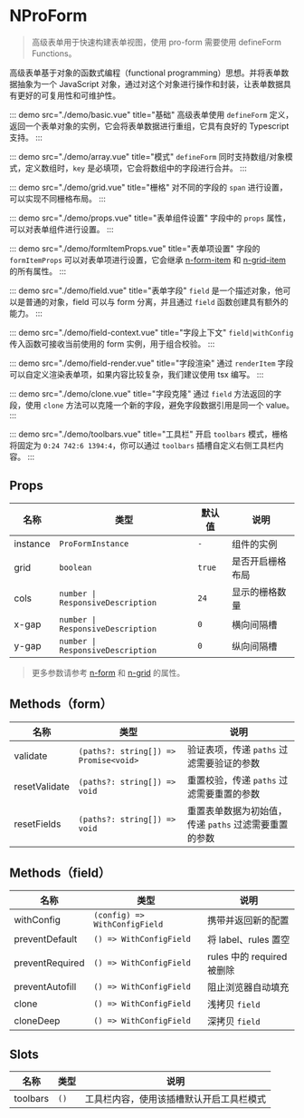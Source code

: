 # NProForm

> 高级表单用于快速构建表单视图，使用 pro-form 需要使用 defineForm Functions。

高级表单基于对象的函数式编程（functional programming）思想。并将表单数据抽象为一个 JavaScript 对象，通过对这个对象进行操作和封装，让表单数据具有更好的可复用性和可维护性。

::: demo src="./demo/basic.vue" title="基础"
高级表单使用 `defineForm` 定义，返回一个表单对象的实例，它会将表单数据进行重组，它具有良好的 Typescript 支持。
:::

::: demo src="./demo/array.vue" title="模式"
`defineForm` 同时支持数组/对象模式，定义数组时，`key` 是必填项，它会将数组中的字段进行合并。
:::


::: demo src="./demo/grid.vue" title="栅格"
对不同的字段的 `span` 进行设置，可以实现不同栅格布局。
:::

::: demo src="./demo/props.vue" title="表单组件设置"
字段中的 `props` 属性，可以对表单组件进行设置。
:::


::: demo src="./demo/formItemProps.vue" title="表单项设置"
字段的 `formItemProps` 可以对表单项进行设置，它会继承 [n-form-item](https://www.naiveui.com/zh-CN/os-theme/components/form#FormItem-Props) 和 [n-grid-item](https://www.naiveui.com/zh-CN/os-theme/components/grid#GridItem-Props) 的所有属性。
:::

::: demo src="./demo/field.vue" title="表单字段"
`field` 是一个描述对象，他可以是普通的对象，field 可以与 form 分离，并且通过 `field` 函数创建具有额外的能力。
:::


::: demo src="./demo/field-context.vue" title="字段上下文"
`field|withConfig` 传入函数可接收当前使用的 form 实例，用于组合校验。
:::

::: demo src="./demo/field-render.vue" title="字段渲染"
通过 `renderItem` 字段可以自定义渲染表单项，如果内容比较复杂，我们建议使用 tsx 编写。
:::


::: demo src="./demo/clone.vue" title="字段克隆"
通过 `field` 方法返回的字段，使用 `clone` 方法可以克隆一个新的字段，避免字段数据引用是同一个 value。
:::

::: demo src="./demo/toolbars.vue" title="工具栏"
开启 `toolbars` 模式，栅格将固定为 `0:24 742:6 1394:4`，你可以通过 `toolbars` 插槽自定义右侧工具栏内容。
:::


## Props

| 名称 | 类型 | 默认值 | 说明 |
| --- | --- | --- | --- |
| instance | `ProFormInstance` | `-` | 组件的实例 |
| grid | `boolean` | `true` | 是否开启栅格布局 |
| cols | `number \| ResponsiveDescription` | `24` | 显示的栅格数量 |
| x-gap | `number \| ResponsiveDescription` | `0` | 横向间隔槽 |
| y-gap | `number \| ResponsiveDescription` | `0` | 纵向间隔槽 |

> 更多参数请参考 [n-form](https://www.naiveui.com/zh-CN/os-theme/components/form) 和 [n-grid](https://www.naiveui.com/zh-CN/os-theme/components/grid) 的属性。

## Methods（form）

| 名称 | 类型 | 说明 |
| --- | --- | --- |
| validate | `(paths?: string[]) => Promise<void>` | 验证表项，传递 `paths` 过滤需要验证的参数 |
| resetValidate | `(paths?: string[]) => void` | 重置校验，传递 `paths` 过滤需要重置的参数 |
| resetFields | `(paths?: string[]) => void` | 重置表单数据为初始值，传递 `paths` 过滤需要重置的参数 |

## Methods（field）

| 名称 | 类型 | 说明 |
| --- | --- | --- |
| withConfig | `(config) => WithConfigField` | 携带并返回新的配置 |
| preventDefault | `() => WithConfigField` | 将 label、rules 置空 |
| preventRequired | `() => WithConfigField` | rules 中的 required 被删除 |
| preventAutofill | `() => WithConfigField` | 阻止浏览器自动填充 |
| clone | `() => WithConfigField` | 浅拷贝 `field` |
| cloneDeep | `() => WithConfigField` | 深拷贝 `field` |


## Slots

| 名称 | 类型 | 说明 |
| --- | --- | --- |
| toolbars | `()` | 工具栏内容，使用该插槽默认开启工具栏模式 |


